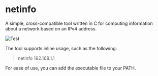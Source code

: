 # netinfo

A simple, cross-compatible tool written in C for computing information about a network based on an IPv4 address.

![Test](https://i.imgur.com/iL7NVXL.png)

The tool supports inline usage, such as the following:
> netinfo 192.168.1.1

For ease of use, you can add the executable file to your PATH.
